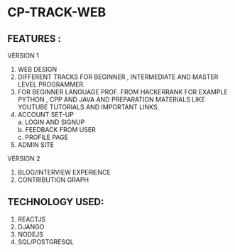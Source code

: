 # CP-TRACK-WEB

## FEATURES :

VERSION 1
1. WEB DESIGN
2. DIFFERENT TRACKS FOR BEGINNER , INTERMEDIATE AND MASTER LEVEL PROGRAMMER.
3. FOR BEGINNER LANGUAGE PROF. FROM HACKERRANK FOR EXAMPLE PYTHON , CPP AND JAVA AND PREPARATION MATERIALS LIKE YOUTUBE TUTORIALS AND IMPORTANT LINKS.
4. ACCOUNT SET-UP   
      a. LOGIN AND SIGNUP   
      b. FEEDBACK FROM USER   
      c. PROFILE PAGE  
5. ADMIN SITE

VERSION 2
1. BLOG/INTERVIEW EXPERIENCE
2. CONTRIBUTION GRAPH


## TECHNOLOGY USED:
1. REACTJS
2. DJANGO
3. NODEJS
4. SQL/POSTGRESQL